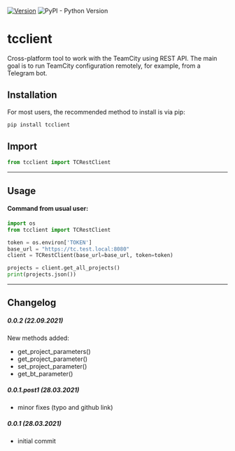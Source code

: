 [![Version](https://img.shields.io/pypi/v/tcclient.svg?style=plastic&color=brightgreen)](https://img.shields.io/pypi/v/tcclient.svg)
![PyPI - Python Version](https://img.shields.io/pypi/pyversions/tcclient?style=plastic&color=brightgreen)

# tcclient

Cross-platform tool to work with the TeamCity using REST API. The main goal is to run TeamCity configuration remotely,
for example, from a Telegram bot.

## Installation
For most users, the recommended method to install is via pip:
```cmd
pip install tcclient
```
## Import
```python
from tcclient import TCRestClient
```
---
## Usage
#### Command from usual user:
```python
import os
from tcclient import TCRestClient

token = os.environ['TOKEN']
base_url = "https://tc.test.local:8080"
client = TCRestClient(base_url=base_url, token=token)

projects = client.get_all_projects()
print(projects.json())
```

---

## Changelog

##### 0.0.2 (22.09.2021)

New methods added:

- get_project_parameters()
- get_project_parameter()
- set_project_parameter()
- get_bt_parameter()

##### 0.0.1.post1 (28.03.2021)

- minor fixes (typo and github link)

##### 0.0.1 (28.03.2021)

- initial commit
